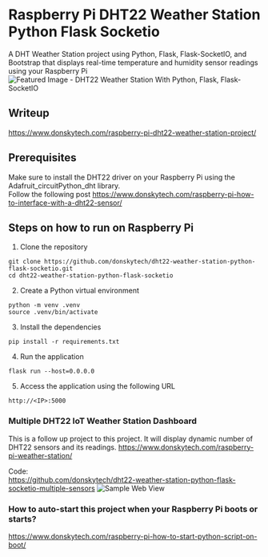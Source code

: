 # Raspberry Pi DHT22 Weather Station Python Flask Socketio  
A DHT Weather Station project using Python, Flask, Flask-SocketIO, and Bootstrap that displays real-time temperature and humidity sensor readings using your Raspberry Pi
![Featured Image - DHT22 Weather Station With Python, Flask, Flask-SocketIO](https://user-images.githubusercontent.com/69466026/236615315-5a7bba1c-9712-48bd-8718-29039850d655.jpg)  
  
## Writeup
https://www.donskytech.com/raspberry-pi-dht22-weather-station-project/

## Prerequisites
Make sure to install the DHT22 driver on your Raspberry Pi using the Adafruit_circuitPython_dht library.   
Follow the following post https://www.donskytech.com/raspberry-pi-how-to-interface-with-a-dht22-sensor/
  
## Steps on how to run on Raspberry Pi
1. Clone the repository
```
git clone https://github.com/donskytech/dht22-weather-station-python-flask-socketio.git
cd dht22-weather-station-python-flask-socketio
```
2. Create a Python virtual environment
```
python -m venv .venv
source .venv/bin/activate
```
3. Install the dependencies
```
pip install -r requirements.txt
```

4. Run the application
```
flask run --host=0.0.0.0
```
5. Access the application using the following URL
```
http://<IP>:5000
```
  
  
### Multiple DHT22 IoT Weather Station Dashboard
This is a follow up project to this project.  It will display dynamic number of DHT22 sensors and its readings.
https://www.donskytech.com/raspberry-pi-weather-station/

Code:  
https://github.com/donskytech/dht22-weather-station-python-flask-socketio-multiple-sensors
![Sample Web View](https://github.com/donskytech/dht22-weather-station-python-flask-socketio-multiple-sensors/assets/69466026/f4d2e0d8-f372-475e-9eff-859eb59e2845)
  
### How to auto-start this project when your Raspberry Pi boots or starts?  
https://www.donskytech.com/raspberry-pi-how-to-start-python-script-on-boot/

